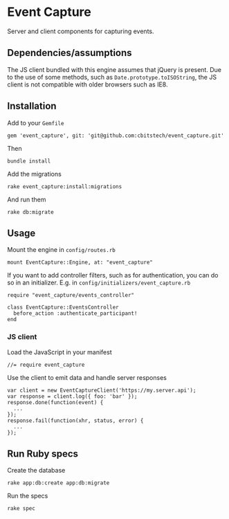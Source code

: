 # Event Capture

Server and client components for capturing events.

## Dependencies/assumptions

The JS client bundled with this engine assumes that jQuery is present.
Due to the use of some methods, such as `Date.prototype.toISOString`, the JS
client is not compatible with older browsers such as IE8.

## Installation

Add to your `Gemfile`

    gem 'event_capture', git: 'git@github.com:cbitstech/event_capture.git'

Then

    bundle install

Add the migrations

    rake event_capture:install:migrations

And run them

    rake db:migrate

## Usage

Mount the engine in `config/routes.rb`

    mount EventCapture::Engine, at: "event_capture"

If you want to add controller filters, such as for authentication, you can do
so in an initializer. E.g. in `config/initializers/event_capture.rb`

    require "event_capture/events_controller"

    class EventCapture::EventsController
      before_action :authenticate_participant!
    end

### JS client

Load the JavaScript in your manifest

    //= require event_capture

Use the client to emit data and handle server responses

    var client = new EventCaptureClient('https://my.server.api');
    var response = client.log({ foo: 'bar' });
    response.done(function(event) {
      ...
    });
    response.fail(function(xhr, status, error) {
      ...
    });

## Run Ruby specs

Create the database

    rake app:db:create app:db:migrate

Run the specs

    rake spec
